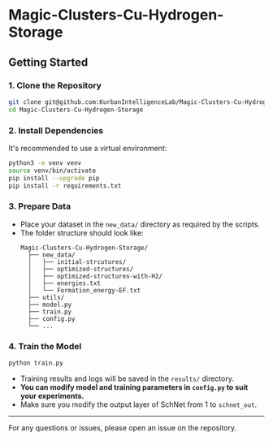 # Magic-Clusters-Cu-Hydrogen-Storage

## Getting Started

### 1. Clone the Repository

```bash
git clone git@github.com:KurbanIntelligenceLab/Magic-Clusters-Cu-Hydrogen-Storage.git
cd Magic-Clusters-Cu-Hydrogen-Storage
```

### 2. Install Dependencies

It's recommended to use a virtual environment:

```bash
python3 -m venv venv
source venv/bin/activate
pip install --upgrade pip
pip install -r requirements.txt
```

### 3. Prepare Data

- Place your dataset in the `new_data/` directory as required by the scripts.
- The folder structure should look like:
  ```
  Magic-Clusters-Cu-Hydrogen-Storage/
    ├── new_data/
    │   ├── initial-strcutures/
    │   ├── optimized-structures/
    │   ├── optimized-structures-with-H2/
    │   ├── energies.txt
    │   └── Formation_energy-EF.txt
    ├── utils/
    ├── model.py
    ├── train.py
    ├── config.py
    └── ...
  ```

### 4. Train the Model

```bash
python train.py
```

- Training results and logs will be saved in the `results/` directory.
- **You can modify model and training parameters in `config.py` to suit your experiments.**
- Make sure you modify the output layer of SchNet from 1 to `schnet_out`.
---

For any questions or issues, please open an issue on the repository.